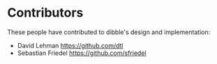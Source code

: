 Contributors
============

These people have contributed to dibble's design and implementation:

  * David Lehman <https://github.com/dtl>
  * Sebastian Friedel <https://github.com/sfriedel>
